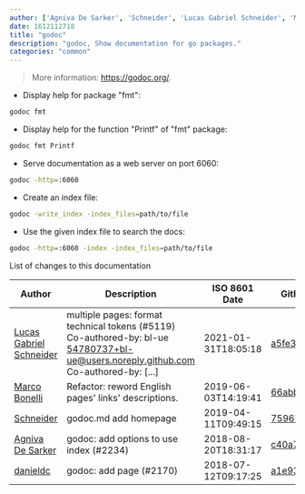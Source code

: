 ```yaml
---
author: ['Agniva De Sarker', 'Schneider', 'Lucas Gabriel Schneider', 'Marco Bonelli', 'danieldc']
date: 1612112718
title: "godoc"
description: "godoc, Show documentation for go packages."
categories: "common"
---
```

> More information: <https://godoc.org/>.

- Display help for package "fmt":

```bash
godoc fmt
```

- Display help for the function "Printf" of "fmt" package:

```bash
godoc fmt Printf
```

- Serve documentation as a web server on port 6060:

```bash
godoc -http=:6060
```

- Create an index file:

```bash
godoc -write_index -index_files=path/to/file
```

- Use the given index file to search the docs:

```bash
godoc -http=:6060 -index -index_files=path/to/file
```
List of changes to this documentation


Author | Description | ISO 8601 Date | GitHub link
------|-----|-----|-----
[Lucas Gabriel Schneider](mailto:casdpa@gmail.com) | multiple pages: format technical tokens (#5119) Co-authored-by: bl-ue <54780737+bl-ue@users.noreply.github.com> Co-authored-by: [...] | 2021-01-31T18:05:18 | [a5fe31bc47ae](https://github.com/tldr-pages/tldr/commit/a5fe31bc47aece3efa5e66b52b3cf384f27d5d72)
[Marco Bonelli](mailto:marco@mebeim.net) | Refactor: reword English pages' links' descriptions. | 2019-06-03T14:19:41 | [66abb98ce935](https://github.com/tldr-pages/tldr/commit/66abb98ce935c0f4516bf30c4d6da72180d5a3ab)
[Schneider](mailto:lucas.schneider@sap.com) | godoc.md add homepage | 2019-04-11T09:49:15 | [7596715d28f3](https://github.com/tldr-pages/tldr/commit/7596715d28f3da38f8c39b705cb0cfb6f32216dc)
[Agniva De Sarker](mailto:agnivade@yahoo.co.in) | godoc: add options to use index (#2234) | 2018-08-20T18:31:17 | [c40a7761a182](https://github.com/tldr-pages/tldr/commit/c40a7761a182aefc1327805aa0e2ac7698374a31)
[danieldc](mailto:danieldc@users.noreply.github.com) | godoc: add page (#2170) | 2018-07-12T09:17:25 | [a1e93718c290](https://github.com/tldr-pages/tldr/commit/a1e93718c290ecebd04e2093b4416c822bddf4b7)

